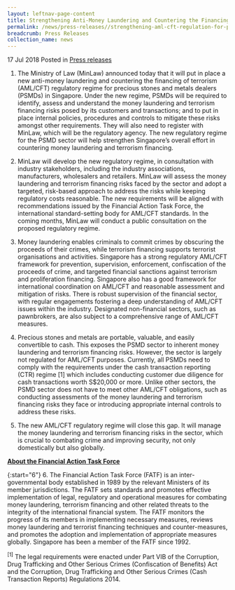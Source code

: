 ```yaml
---
layout: leftnav-page-content
title: Strengthening Anti-Money Laundering and Countering the Financing of Terrorism Regulation for the Precious Stones and Metals Dealers Sector
permalink: /news/press-releases//strengthening-aml-cft-regulation-for-psmd-sector
breadcrumb: Press Releases
collection_name: news
---
```


17 Jul 2018 Posted in [Press releases](/news/press-releases)

1. The Ministry of Law (MinLaw) announced today that it will put in place a new anti-money laundering and countering the financing of terrorism (AML/CFT) regulatory regime for precious stones and metals dealers (PSMDs) in Singapore. Under the new regime, PSMDs will be required to identify, assess and understand the money laundering and terrorism financing risks posed by its customers and transactions; and to put in place internal policies, procedures and controls to mitigate these risks amongst other requirements. They will also need to register with MinLaw, which will be the regulatory agency. The new regulatory regime for the PSMD sector will help strengthen Singapore’s overall effort in countering money laundering and terrorism financing.

2. MinLaw will develop the new regulatory regime, in consultation with industry stakeholders, including the industry associations, manufacturers, wholesalers and retailers. MinLaw will assess the money laundering and terrorism financing risks faced by the sector and adopt a targeted, risk-based approach to address the risks while keeping regulatory costs reasonable. The new requirements will be aligned with recommendations issued by the Financial Action Task Force, the international standard-setting body for AML/CFT standards. In the coming months, MinLaw will conduct a public consultation on the proposed regulatory regime.

3. Money laundering enables criminals to commit crimes by obscuring the proceeds of their crimes, while terrorism financing supports terrorist organisations and activities. Singapore has a strong regulatory AML/CFT framework for prevention, supervision, enforcement, confiscation of the proceeds of crime, and targeted financial sanctions against terrorism and proliferation financing. Singapore also has a good framework for international coordination on AML/CFT and reasonable assessment and mitigation of risks. There is robust supervision of the financial sector, with regular engagements fostering a deep understanding of AML/CFT issues within the industry. Designated non-financial sectors, such as pawnbrokers, are also subject to a comprehensive range of AML/CFT measures.

4. Precious stones and metals are portable, valuable, and easily convertible to cash. This exposes the PSMD sector to inherent money laundering and terrorism financing risks. However, the sector is largely not regulated for AML/CFT purposes. Currently, all PSMDs need to comply with the requirements under the cash transaction reporting (CTR) regime [1] which includes conducting customer due diligence for cash transactions worth S$20,000 or more. Unlike other sectors, the PSMD sector does not have to meet other AML/CFT obligations, such as conducting assessments of the money laundering and terrorism financing risks they face or introducing appropriate internal controls to address these risks.

5. The new AML/CFT regulatory regime will close this gap. It will manage the money laundering and terrorism financing risks in the sector, which is crucial to combating crime and improving security, not only domestically but also globally.

**<u>About the Financial Action Task Force</u>**

{:start="6"}
6. The Financial Action Task Force (FATF) is an inter-governmental body established in 1989 by the relevant Ministers of its member jurisdictions. The FATF sets standards and promotes effective implementation of legal, regulatory and operational measures for combating money laundering, terrorism financing and other related threats to the integrity of the international financial system. The FATF monitors the progress of its members in implementing necessary measures, reviews money laundering and terrorist financing techniques and counter-measures, and promotes the adoption and implementation of appropriate measures globally. Singapore has been a member of the FATF since 1992.

<sup>[1]</sup> The legal requirements were enacted under Part VIB of the Corruption, Drug Trafficking and Other Serious Crimes (Confiscation of Benefits) Act and the Corruption, Drug Trafficking and Other Serious Crimes (Cash Transaction Reports) Regulations 2014.
